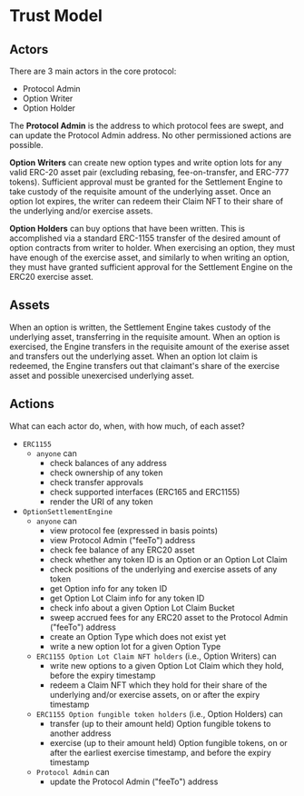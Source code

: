 # Trust Model
## Actors
There are 3 main actors in the core protocol:
- Protocol Admin
- Option Writer
- Option Holder

The **Protocol Admin** is the address to which protocol fees are swept, and can update the Protocol Admin address. No other permissioned actions are possible.

**Option Writers** can create new option types and write option lots for any valid ERC-20 asset pair (excluding rebasing, fee-on-transfer, and ERC-777 tokens). Sufficient approval must be granted for the Settlement Engine to take custody of the requisite amount of the underlying asset. Once an option lot expires, the writer can redeem their Claim NFT to their share of the underlying and/or exercise assets.

**Option Holders** can buy options that have been written. This is accomplished via a standard ERC-1155 transfer of the desired amount of option contracts from writer to holder. When exercising an option, they must have enough of the exercise asset, and similarly to when writing an option, they must have granted sufficient approval for the Settlement Engine on the ERC20 exercise asset.

## Assets
When an option is written, the Settlement Engine takes custody of the underlying asset, transferring in the requisite amount. When an option is exercised, the Engine transfers in the requisite amount of the exerise asset and transfers out the underlying asset. When an option lot claim is redeemed, the Engine transfers out that claimant's share of the exercise asset and possible unexercised underlying asset.

## Actions
What can each actor do, when, with how much, of each asset?

- `ERC1155`
  - `anyone` can
    - check balances of any address
    - check ownership of any token
    - check transfer approvals
    - check supported interfaces (ERC165 and ERC1155)
    - render the URI of any token
- `OptionSettlementEngine`
  - `anyone` can
    - view protocol fee (expressed in basis points)
    - view Protocol Admin ("feeTo") address
    - check fee balance of any ERC20 asset
    - check whether any token ID is an Option or an Option Lot Claim
    - check positions of the underlying and exercise assets of any token
    - get Option info for any token ID
    - get Option Lot Claim info for any token ID
    - check info about a given Option Lot Claim Bucket
    - sweep accrued fees for any ERC20 asset to the Protocol Admin ("feeTo") address
    - create an Option Type which does not exist yet
    - write a new option lot for a given Option Type
  - `ERC1155 Option Lot Claim NFT holders` (i.e., Option Writers) can
    - write new options to a given Option Lot Claim which they hold, before the expiry timestamp
    - redeem a Claim NFT which they hold for their share of the underlying and/or exercise assets, on or after the expiry timestamp
  - `ERC1155 Option fungible token holders` (i.e., Option Holders) can
    - transfer (up to their amount held) Option fungible tokens to another address
    - exercise (up to their amount held) Option fungible tokens, on or after the earliest exercise timestamp, and before the expiry timestamp
  - `Protocol Admin` can
    - update the Protocol Admin ("feeTo") address